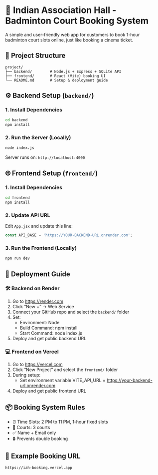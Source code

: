 # 🏸 Indian Association Hall - Badminton Court Booking System

A simple and user-friendly web app for customers to book 1-hour badminton court slots online, just like booking a cinema ticket.

## 📁 Project Structure

```
project/
├── backend/        # Node.js + Express + SQLite API
├── frontend/       # React (Vite) booking UI
└── README.md       # Setup & deployment guide
```

## ⚙️ Backend Setup (`backend/`)

### 1. Install Dependencies
```bash
cd backend
npm install
```

### 2. Run the Server (Locally)
```bash
node index.js
```
Server runs on: `http://localhost:4000`

## 🌐 Frontend Setup (`frontend/`)

### 1. Install Dependencies
```bash
cd frontend
npm install
```

### 2. Update API URL
Edit `App.jsx` and update this line:
```js
const API_BASE = 'https://YOUR-BACKEND-URL.onrender.com';
```

### 3. Run the Frontend (Locally)
```bash
npm run dev
```

## 🚀 Deployment Guide

### 🛠 Backend on Render
1. Go to https://render.com
2. Click “New +” → Web Service
3. Connect your GitHub repo and select the `backend/` folder
4. Set:
   - Environment: Node
   - Build Command: npm install
   - Start Command: node index.js
5. Deploy and get public backend URL

### 💻 Frontend on Vercel
1. Go to https://vercel.com
2. Click “New Project” and select the `frontend/` folder
3. During setup:
   - Set environment variable VITE_API_URL = https://your-backend-url.onrender.com
4. Deploy and get public frontend URL

## 📦 Booking System Rules

- ⏰ Time Slots: 2 PM to 11 PM, 1-hour fixed slots
- 🏸 Courts: 3 courts
- ✅ Name + Email only
- 🔒 Prevents double booking

## 🔗 Example Booking URL
```
https://iah-booking.vercel.app
```
